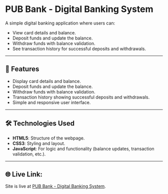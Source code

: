 # PUB Bank - Digital Banking System

A simple digital banking application where users can:
- View card details and balance.
- Deposit funds and update the balance.
- Withdraw funds with balance validation.
- See transaction history for successful deposits and withdrawals.

---

## 📝 Features
- Display card details and balance.
- Deposit funds and update the balance.
- Withdraw funds with balance validation.
- Transaction history showing successful deposits and withdrawals.
- Simple and responsive user interface.

---

## 🛠️ Technologies Used
- **HTML5**: Structure of the webpage.
- **CSS3**: Styling and layout.
- **JavaScript**: For logic and functionality (balance updates, transaction validation, etc.).

---

## 🌐 Live Link:
Site is live at [PUB Bank - Digital Banking System](https://meahadi-hasan.github.io/Digital-Banking-System).
